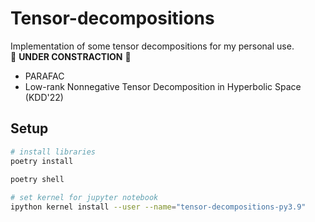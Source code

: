 # Tensor-decompositions
Implementation of some tensor decompositions for my personal use.\
:construction: **UNDER CONSTRACTION** :construction:

* PARAFAC
* Low-rank Nonnegative Tensor Decomposition in Hyperbolic Space (KDD'22)


## Setup
```bash
# install libraries
poetry install
 
poetry shell

# set kernel for jupyter notebook
ipython kernel install --user --name="tensor-decompositions-py3.9" 
```

